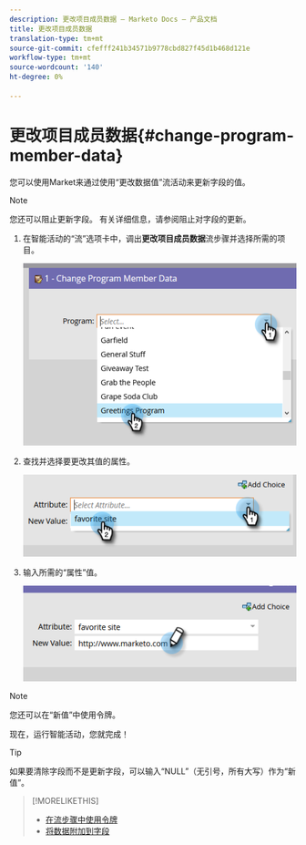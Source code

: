 ```yaml
---
description: 更改项目成员数据 — Marketo Docs — 产品文档
title: 更改项目成员数据
translation-type: tm+mt
source-git-commit: cfefff241b34571b9778cbd827f45d1b468d121e
workflow-type: tm+mt
source-wordcount: '140'
ht-degree: 0%

---
```



# 更改项目成员数据{#change-program-member-data}

您可以使用Market来通过使用“更改数据值”流活动来更新字段的值。

>[!NOTE]
>
>您还可以阻止更新字段。 有关详细信息，请参阅阻止对字段的更新。

1. 在智能活动的“流”选项卡中，调出&#x200B;**更改项目成员数据**&#x200B;流步骤并选择所需的项目。

   ![](assets/change-program-member-data-1.png)

1. 查找并选择要更改其值的属性。

   ![](assets/change-program-member-data-2.png)

1. 输入所需的“属性”值。

   ![](assets/change-program-member-data-3.png)

>[!NOTE]
>
>您还可以在“新值”中使用令牌。

现在，运行智能活动，您就完成！

>[!TIP]
>
>如果要清除字段而不是更新字段，可以输入“NULL”（无引号，所有大写）作为“新值”。

>[!MORELIKETHIS]
>
>* [在流步骤中使用令牌](/help/marketo/product-docs/core-marketo-concepts/smart-campaigns/flow-actions/use-tokens-in-flow-steps.md)
>* [将数据附加到字段](/help/marketo/product-docs/core-marketo-concepts/smart-campaigns/flow-actions/append-data-to-a-field.md)

